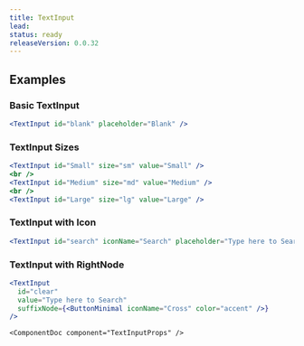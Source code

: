 ```yaml
---
title: TextInput
lead: 
status: ready
releaseVersion: 0.0.32
---
```


## Examples

### Basic TextInput

```.jsx
<TextInput id="blank" placeholder="Blank" />
```

### TextInput Sizes

```.jsx
<TextInput id="Small" size="sm" value="Small" />
<br />
<TextInput id="Medium" size="md" value="Medium" />
<br />
<TextInput id="Large" size="lg" value="Large" />
```

### TextInput with Icon

```.jsx
<TextInput id="search" iconName="Search" placeholder="Type here to Search" />
```

### TextInput with RightNode

```.jsx
<TextInput 
  id="clear" 
  value="Type here to Search" 
  suffixNode={<ButtonMinimal iconName="Cross" color="accent" />}
/>
```

```!jsx
<ComponentDoc component="TextInputProps" />
```
